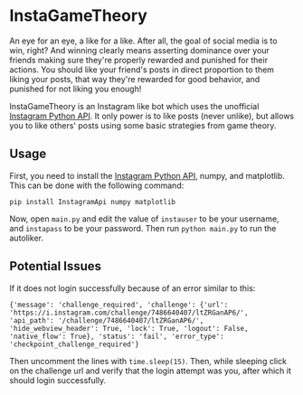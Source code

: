 # InstaGameTheory
An eye for an eye, a like for a like. After all, the goal of social media is to win, right? And winning clearly means asserting dominance over your friends making sure they're properly rewarded and punished for their actions. You should like your friend's posts in direct proportion to them liking your posts, that way they're rewarded for good behavior, and punished for not liking you enough! 

InstaGameTheory is an Instagram like bot which uses the unofficial [Instagram Python API](https://github.com/LevPasha/Instagram-API-python). It only power is to like posts (never unlike), but allows you to like others' posts using some basic strategies from game theory. 


## Usage

First, you need to install the [Instagram Python API](https://github.com/LevPasha/Instagram-API-python), numpy, and matplotlib. This can be done with the following command:

`pip install InstagramApi numpy matplotlib`

Now, open `main.py` and edit the value of `instauser` to be your username, and `instapass` to be your password. Then run `python main.py` to run the autoliker. 

## Potential Issues

If it does not login successfully because of an error similar to this: 

`{'message': 'challenge_required', 'challenge': {'url': 'https://i.instagram.com/challenge/7486640407/ltZRGanAP6/', 'api_path': '/challenge/7486640407/ltZRGanAP6/', 'hide_webview_header': True, 'lock': True, 'logout': False, 'native_flow': True}, 'status': 'fail', 'error_type': 'checkpoint_challenge_required'}`

Then uncomment the lines with `time.sleep(15)`. Then, while sleeping click on the challenge url and verify that the login attempt was you, after which it should login successfully. 

